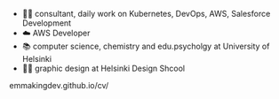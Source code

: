 - 👩‍💻 consultant, daily work on Kubernetes, DevOps, AWS, Salesforce Development
- ☁️ AWS Developer
- 📚 computer science, chemistry and edu.psycholgy at University of Helsinki
- 👩‍🎨 graphic design at Helsinki Design Shcool

emmakingdev.github.io/cv/
